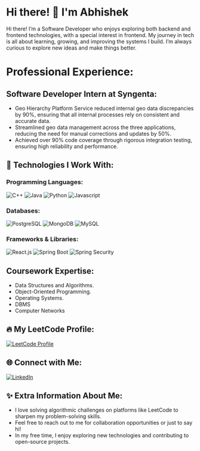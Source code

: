 # Hi there! 👋 I'm Abhishek

Hi there! I’m a Software Developer who enjoys exploring both backend and frontend technologies, with a special interest in frontend. My journey in tech is all about learning, growing, and improving the systems I build. I’m always curious to explore new ideas and make things better.

# Professional Experience:
## Software Developer Intern at Syngenta:
 - Geo Hierarchy Platform Service reduced internal geo data discrepancies by 90%, ensuring that all internal
processes rely on consistent and accurate data.
 - Streamlined geo data management across the three applications, reducing the need for manual corrections and
updates by 50%.
 - Achieved over 90% code coverage through rigorous integration testing, ensuring high reliability and
performance.

## 🚀 Technologies I Work With:

### Programming Languages:
![C++](https://img.shields.io/badge/C++-blue?logo=c%2B%2B)
![Java](https://img.shields.io/badge/Java-orange?logo=java)
![Python](https://img.shields.io/badge/Python-yellow?logo=python)
![Javascript](https://img.shields.io/badge/Javascript-red?logo=javascript)

### Databases:
![PostgreSQL](https://img.shields.io/badge/PostgreSQL-blue?logo=postgresql)
![MongoDB](https://img.shields.io/badge/MongoDB-green?logo=mongodb)
![MySQL](https://img.shields.io/badge/MySQL-blue?logo=mysql)

### Frameworks & Libraries:
![React.js](https://img.shields.io/badge/React.js-blue?logo=react)
![Spring Boot](https://img.shields.io/badge/Spring_Boot-lightgreen?logo=springboot)
![Spring Security](https://img.shields.io/badge/Spring_Security-green?logo=spring)

## Coursework Expertise: 
 - Data Structures and Algorithms.
 -  Object-Oriented Programming.
 -  Operating Systems.
 -  DBMS
 -  Computer Networks

## 🔥 My LeetCode Profile:

[![LeetCode Profile](https://img.shields.io/badge/LeetCode-000000?style=for-the-badge&logo=LeetCode&logoColor=yellow)](https://leetcode.com/u/ikharabhishek/)

## 🌐 Connect with Me:

[![LinkedIn](https://img.shields.io/badge/LinkedIn-Abhishek%20Ikhar-blue)](https://www.linkedin.com/in/abhishek-ikhar/)

## ✨ Extra Information About Me:

- I love solving algorithmic challenges on platforms like LeetCode to sharpen my problem-solving skills.
- Feel free to reach out to me for collaboration opportunities or just to say hi!
-  In my free time, I enjoy exploring new technologies and contributing to open-source projects.
